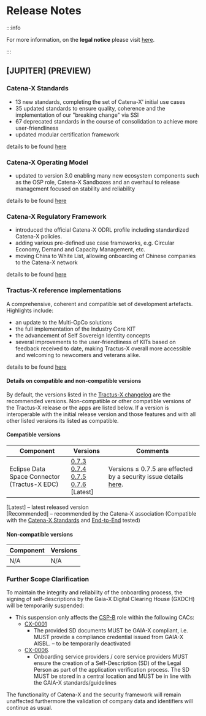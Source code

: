 # Release Notes

:::info

For more information, on the **legal notice** please visit [here](https://catenax-ev.github.io/copyright).

:::

## [JUPITER] (PREVIEW)

### Catena-X Standards

- 13 new standards, completing the set of Catena-X' initial use cases
- 35 updated standards to ensure quality, coherence and the implementation of our "breaking change" via SSI
- 67 deprecated standards in the course of consolidation to achieve more user-friendliness
- updated modular certification framework

details to be found [here](/docs/next/standards/changelog)

### Catena-X Operating Model

- updated to version 3.0 enabling many new ecosystem components such as the OSP role, Catena-X Sandboxes and an overhaul to release management focused on stability and reliability

details to be found [here](/docs/next/operating-model/changelog)

### Catena-X Regulatory Framework

- introduced the official Catena-X ODRL profile including standardized Catena-X policies.
- adding various pre-defined use case frameworks, e.g. Circular Economy, Demand and Capacity Management, etc.
- moving China to White List, allowing onboarding of Chinese companies to the Catena-X network

details to be found [here](/docs/next/regulatory-framework/changelog)

### Tractus-X reference implementations

A comprehensive, coherent and compatible set of development artefacts. Highlights include:

- an update to the Multi-OpCo solutions
- the full implementation of the Industry Core KIT
- the advancement of Self Sovereign Identity concepts
- several improvements to the user-friendliness of KITs based on feedback received to date, making Tractus-X overall more accessible and welcoming to newcomers and veterans alike.

details to be found [here](https://eclipse-tractusx.github.io/CHANGELOG/#2408---2024-08-05)

#### Details on compatible and non-compatible versions

By default, the versions listed in the [Tractus-X changelog](https://eclipse-tractusx.github.io/CHANGELOG/#2408---2024-08-05) are the recommended versions. Non-compatible or other compatible versions of the Tractus-X release or the apps are listed below. If a version is interoperable with the initial release version and those features and with all other listed versions its listed as compatible.

#### Compatible versions

| Component                                    | Versions                                                                                                                                                                                                                                                                      | Comments                                                                                                                     |
| -------------------------------------------- | ----------------------------------------------------------------------------------------------------------------------------------------------------------------------------------------------------------------------------------------------------------------------------- | ---------------------------------------------------------------------------------------------------------------------------- |
| Eclipse Data Space Connector <br /> (Tractus-X EDC) | [0.7.3](https://github.com/eclipse-tractusx/tractusx-edc/releases/tag/0.7.3) <br /> [0.7.4](https://github.com/eclipse-tractusx/tractusx-edc/releases/tag/0.7.4) <br />   [0.7.5](https://github.com/eclipse-tractusx/tractusx-edc/releases/tag/0.7.5) <br />   [0.7.6](https://github.com/eclipse-tractusx/tractusx-edc/releases/tag/0.7.6) [Latest] | Versions ≤ 0.7.5 are effected by a security issue details [here](https://github.com/eclipse-tractusx/tractusx-edc/pull/1584). |

[Latest] – latest released version  
[Recommended] – recommended by the Catena-X association (Compatible with the [Catena-X Standards](/docs/next/standards/overview) and [End-to-End](docs/next/working-model/release-management/development-and-release/e2e-test) tested)

#### Non-compatible versions

| Component | Versions |
| --------- | -------- |
| N/A       | N/A      |

### Further Scope Clarification

To maintain the integrity and reliability of the onboarding process, the signing of self-descriptions by the Gaia-X Digital Clearing House (GXDCH) will be temporarily suspended:

- This suspension only affects the [CSP-B](/docs/next/operating-model/who-roles-in-the-catena-x-ecosystem#core-service-provider-b) role within the following CACs:
  - [CX-0001](/docs/next/standards/CX-0001-EDCDiscoveryAPI#15-proof-of-conformity)
    - The provided SD documents MUST be GAIA-X compliant, i.e. MUST provide a compliance credential issued from GAIA-X AISBL. – to be temporarily deactivated
  - [CX-0006](/docs/next/standards/CX-0006-RegistrationAndInitialOnboarding#238-gaia-x).
    - Onboarding service providers / core service providers MUST ensure the creation of a Self-Description (SD) of the Legal Person as part of the application verification process. The SD MUST be stored in a central location and MUST be in line with the GAIA-X standards/guidelines

The functionality of Catena-X and the security framework will remain unaffected furthermore the validation of company data and identifiers will continue as usual.
